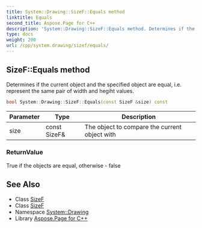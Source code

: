 ```yaml
---
title: System::Drawing::SizeF::Equals method
linktitle: Equals
second_title: Aspose.Page for C++
description: 'System::Drawing::SizeF::Equals method. Determines if the current object and the specified object are equal, i.e. represent the same pair of width and hegiht values in C++.'
type: docs
weight: 200
url: /cpp/system.drawing/sizef/equals/
---
```

## SizeF::Equals method


Determines if the current object and the specified object are equal, i.e. represent the same pair of width and hegiht values.

```cpp
bool System::Drawing::SizeF::Equals(const SizeF &size) const
```


| Parameter | Type | Description |
| --- | --- | --- |
| size | const SizeF\& | The object to compare the current object with |

### ReturnValue

True if the objects are equal, otherwise - false

## See Also

* Class [SizeF](../)
* Class [SizeF](../)
* Namespace [System::Drawing](../../)
* Library [Aspose.Page for C++](../../../)
